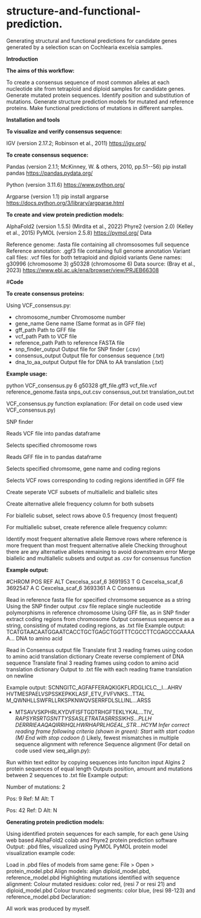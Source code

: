 # structure-and-functional-prediction.
Generating structural and functional predictions for candidate genes generated by a selection scan on Cochlearia excelsia samples.

**Introduction**

**The aims of this workflow:**

To create a consensus sequence of most common alleles at each nucleotide site from tetraploid and diploid samples for candidate genes.
Generate mutated protein sequences.
Identify position and substitution of mutations.
Generate structure prediction models for mutated and reference proteins.
Make functional predictions of mutations in different samples.

**Installation and tools**

**To visualize and verify consensus sequence:**

IGV (version 2.17.2; Robinson et al., 2011)
https://igv.org/

**To create consensus sequence:**

Pandas (version 2.1.1; McKinney, W. & others, 2010, pp.51--56)
pip install pandas
https://pandas.pydata.org/

Python (version 3.11.6)
https://www.python.org/

Argparse (version 1.1)
pip install argparse
https://docs.python.org/3/library/argparse.html

**To create and view protein prediction models:**

AlphaFold2 (version 1.5.5)
(Mirdita et al., 2022)
Phyre2 (version 2.0)
(Kelley et al., 2015)
PyMOL (version 2.5.8)
https://pymol.org/
Data

Reference genome:
.fasta file containing all chromsosomes full sequence
Reference annotation:
.ggf3 file containing full genome annotation
Variant call files:
.vcf files for both tetraploid and diploid variants
Gene names:
g30996 (chromosome 3)
g50328 (chromosome 6)
Data source:
(Bray et al., 2023)
https://www.ebi.ac.uk/ena/browser/view/PRJEB66308

#**Code**

**To create consensus proteins:**

Using VCF_consensus.py:

  - chromosome_number  Chromosome number
  - gene_name          Gene name (Same format as in GFF file)
  - gff_path           Path to GFF file
  - vcf_path           Path to VCF file
  - reference_path     Path to reference FASTA file
  - snp_finder_output  Output file for SNP finder (.csv)
  - consensus_output   Output file for consensus sequence (.txt)
  - dna_to_aa_output   Output file for DNA to AA translation (.txt)

**Example usage:**

python VCF_consensus.py 6 g50328 gff_file.gff3 vcf_file.vcf reference_genome.fasta snps_out.csv consensus_out.txt translation_out.txt

VCF_consensus.py function explanation: (For detail on code used view VCF_consensus.py)

SNP finder

Reads VCF file into pandas dataframe

Selects specified chromosome rows

Reads GFF file in to pandas dataframe

Selects specified chromsome, gene name and coding regions

Selects VCF rows corresponding to coding regions identified in GFF file

Create seperate VCF subsets of multiallelic and biallelic sites

Create alternative allele frequency column for both subsets

For biallelic subset, select rows above 0.5 frequency (most frequent)

For multiallelic subset, create reference allele frequency column:

Identify most frequent alternative allele
Remove rows where reference is more frequent than most frequent alternative allele
Checking throughout there are any alternative alleles remaining to avoid downstream error
Merge biallelic and multiallelic subsets and output as .csv for consensus function

**Example output:**

#CHROM	POS	REF	ALT
Cexcelsa_scaf_6	3691953	T	G
Cexcelsa_scaf_6	3692547	A	C
Cexcelsa_scaf_6	3693361	A	C
Consensus

Read in reference fasta file for specified chromsome sequence as a string
Using the SNP finder output .csv file replace single nucleotide polymorphisms in reference chromosome
Using GFF file, as in SNP finder extract coding regions from chromosome
Output consensus sequence as a string, consisting of mutated coding regions, as .txt file
Example output:
    TCATGTAACAATGGAATCACCTGCTGAGCTGGTTTCGCCTTCGAGCCCAAAAA...
DNA to amino acid

Read in Consensus output file
Translate first 3 reading frames using codon to amino acid translation dictionary
Create reverse complement of DNA sequence
Translate final 3 reading frames using codon to amino acid translation dictionary
Output to .txt file with each reading frame translation on newline

Example output:
  SCNNGITC_AGFAFFERAQKIGKFLRDGLICLC__I...AHRV
  HVTMESPAELVSPSSKEPKKLASF_ETV_FVFVNKS...TTAL
  M_QWNHLLSWFRLLRKSPKNWQVSERRFDLSLLINL...ARSS
+ MTSAVVSKPHRLKYDVFISFTGDTRHGFTEKLYKAL...TIV_
  _RAPSYRSRTGSNTTYSSASLETRATASRRSSIKHS...PLLH
  DERRRIEAAQAQIRRIHQLHWRHAPRLHGEAL_STR...HCYM
Infer correct reading frame following criteria (shown in green):
Start with start codon (M)
End with stop codoon (_)
Likely, fewest mismatches in multiple sequence alignment with reference
Sequence alignment (For detail on code used view seq_align.py):

Run within text editor by copying sequences into funciton input
Algins 2 protein sequences of equal length
Outputs position, amount and mutations between 2 sequences to .txt file
Example output:

Number of mutations: 2

Pos: 9
Ref: M
Alt: T

Pos: 42
Ref: D
Alt: N

**Generating protein prediction models:**

Using identified protein sequences for each sample, for each gene
Using web based AlphaFold2 colab and Phyre2 protein prediction software
Output: .pbd files, visualized using PyMOL
PyMOL protein model visualization example code:

Load in .pbd files of models from same gene:
File > Open > protein_model.pbd
Align models:
align diploid_model.pbd, reference_model.pbd
Highlighting mutations identified with sequence alignment:
Colour mutated residues:
color red, (resi 7 or resi 21) and diploid_model.pbd
Colour truncated segments:
color blue, (resi 98-123) and reference_model.pbd
Declaration:

All work was produced by myself.

